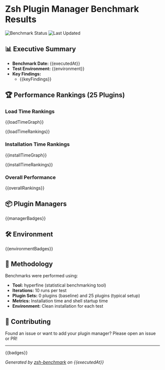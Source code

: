# Zsh Plugin Manager Benchmark Results

![Benchmark Status](https://img.shields.io/badge/benchmark%20status-automated-brightgreen)
![Last Updated](https://img.shields.io/badge/last%20updated-{{executedAt}}-blue)

## 📊 Executive Summary

- **Benchmark Date:** {{executedAt}}
- **Test Environment:** {{environment}}
- **Key Findings:**
  - {{keyFindings}}

## 🏆 Performance Rankings (25 Plugins)

### Load Time Rankings

{{loadTimeGraph}}

{{loadTimeRankings}}

### Installation Time Rankings

{{installTimeGraph}}

{{installTimeRankings}}

### Overall Performance

{{overallRankings}}

## 📦 Plugin Managers

{{managerBadges}}

## 🛠️ Environment

{{environmentBadges}}

## 📝 Methodology

Benchmarks were performed using:

- **Tool:** hyperfine (statistical benchmarking tool)
- **Iterations:** 10 runs per test
- **Plugin Sets:** 0 plugins (baseline) and 25 plugins (typical setup)
- **Metrics:** Installation time and shell startup time
- **Environment:** Clean installation for each test

## 🤝 Contributing

Found an issue or want to add your plugin manager? Please open an issue or PR!

---

{{badges}}

_Generated by [zsh-benchmark](https://github.com/your-repo/zsh-benchmark) on
{{executedAt}}_

